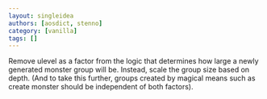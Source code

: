 ```yaml
---
layout: singleidea
authors: [aosdict, stenno]
category: [vanilla]
tags: []
---
```

Remove ulevel as a factor from the logic that determines how large a newly generated monster group will be. Instead, scale the group size based on depth. (And to take this further, groups created by magical means such as create monster should be independent of both factors).
